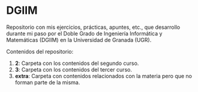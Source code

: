 # DGIIM
Repositorio con mis ejercicios, prácticas, apuntes, etc., que desarrollo durante mi paso por el Doble
Grado de Ingeniería Informática y Matemáticas (DGIIM) en la Universidad de Granada (UGR).

Contenidos del repositorio:
 1. **2**: Carpeta con los contenidos del segundo curso.
 2. **3**: Carpeta con los contenidos del tercer curso.
 3. **extra**: Carpeta con contenidos relacionados con la materia pero que no forman parte de la misma.
